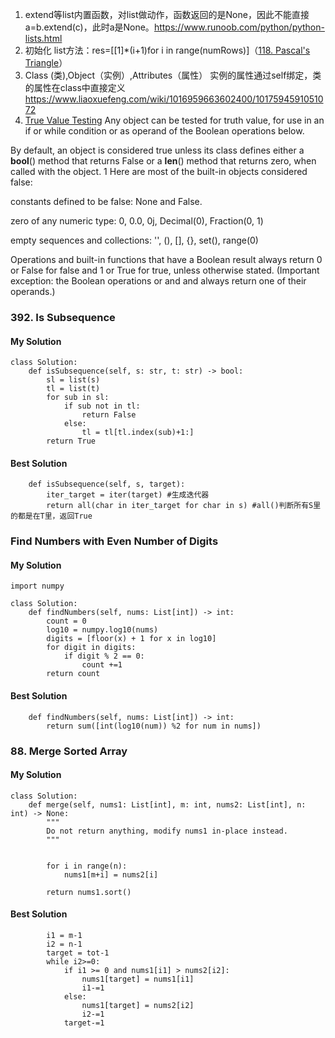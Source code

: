 1. extend等list内置函数，对list做动作，函数返回的是None，因此不能直接a=b.extend(c)，此时a是None。https://www.runoob.com/python/python-lists.html
2. 初始化 list方法：res=\[\[1]\*(i+1)for i in range(numRows)]（[118. Pascal's Triangle](https://leetcode.com/problems/pascals-triangle/)）
3. Class (类),Object（实例）,Attributes（属性）
实例的属性通过self绑定，类的属性在class中直接定义
https://www.liaoxuefeng.com/wiki/1016959663602400/1017594591051072
4. [True Value Testing](https://docs.python.org/3/library/stdtypes.html#truth-value-testing)
Any object can be tested for truth value, for use in an if or while condition or as operand of the Boolean operations below.

By default, an object is considered true unless its class defines either a __bool__() method that returns False or a __len__() method that returns zero, when called with the object. 1 Here are most of the built-in objects considered false:

constants defined to be false: None and False.

zero of any numeric type: 0, 0.0, 0j, Decimal(0), Fraction(0, 1)

empty sequences and collections: '', (), [], {}, set(), range(0)

Operations and built-in functions that have a Boolean result always return 0 or False for false and 1 or True for true, unless otherwise stated. (Important exception: the Boolean operations or and and always return one of their operands.)

### 392. Is Subsequence
#### My Solution

```
class Solution:
    def isSubsequence(self, s: str, t: str) -> bool:
        sl = list(s)
        tl = list(t)
        for sub in sl:
            if sub not in tl:
                return False
            else:
                tl = tl[tl.index(sub)+1:]
        return True
 ```
#### Best Solution

```class Solution:
    def isSubsequence(self, s, target):
        iter_target = iter(target) #生成迭代器
        return all(char in iter_target for char in s) #all()判断所有S里的都是在T里，返回True
 ```
        

### Find Numbers with Even Number of Digits

#### My Solution

```
import numpy

class Solution:
    def findNumbers(self, nums: List[int]) -> int:
        count = 0
        log10 = numpy.log10(nums)
        digits = [floor(x) + 1 for x in log10]
        for digit in digits:
            if digit % 2 == 0:
                count +=1
        return count
 ```
#### Best Solution

```class Solution:
    def findNumbers(self, nums: List[int]) -> int:
        return sum([int(log10(num)) %2 for num in nums])
```
        


### 88. Merge Sorted Array

#### My Solution

```
class Solution:
    def merge(self, nums1: List[int], m: int, nums2: List[int], n: int) -> None:
        """
        Do not return anything, modify nums1 in-place instead.
        """
        
       
        for i in range(n):
            nums1[m+i] = nums2[i]
         
        return nums1.sort()
 ```
#### Best Solution

```tot = m+n
        i1 = m-1
        i2 = n-1
        target = tot-1
        while i2>=0:
            if i1 >= 0 and nums1[i1] > nums2[i2]:
                nums1[target] = nums1[i1]
                i1-=1
            else:
                nums1[target] = nums2[i2]
                i2-=1
            target-=1
```

        
        
        
